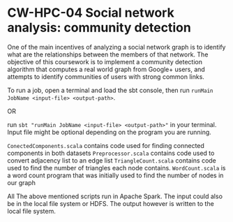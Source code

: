 CW-HPC-04 Social network analysis: community detection
===========

One of the main incentives of analyzing a social network graph is to identify what are the
relationships between the members of that network. The objective of this coursework is to implement
a community detection algorithm that computes a real world graph from Google+ users, and attempts
to identify communities of users with strong common links.


To run a job, open a terminal and load the sbt console, then run `runMain JobName <input-file> <output-path>`.

OR

run `sbt "runMain JobName <input-file> <output-path>"` in your terminal. Input file might be
optional depending on the program you are running.

`ConectedComponents.scala`  contains code used for finding connected components in both datasets
`Preprocessor.scala` contains code used to convert adjacency list to an edge list
`TriangleCount.scala` contains code used to find the number of triangles each node contains.
`WordCount.scala` is a word count program that was initially used to find the number of nodes in our graph

All The above mentioned scripts run in Apache Spark. The input could also be in the local file
system or HDFS. The output however is written to the local file system.
